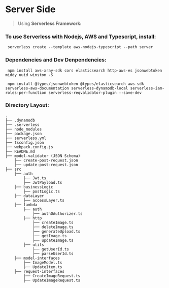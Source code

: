 # Server Side

> Using **Serverless Framework:**

### To use Serverless with Nodejs, AWS and Typescript, install: 
``` serverless create --template aws-nodejs-typescript --path server```

### Dependencies and Dev Denpendencies: 
``` npm install aws-xray-sdk cors elasticsearch http-aws-es jsonwebtoken middy uuid winston -S```

``` npm install @types/jsonwebtoken @types/elasticsearch aws-sdk serverless-aws-documentation serverless-dynamodb-local serverless-iam-roles-per-function serverless-reqvalidator-plugin --save-dev```

### Directory Layout: 
```
.
├── .dynamodb
├── .serverless
├── node_modules
├── package.json
├── serverless.yml
├── tsconfig.json
├── webpack.config.js
├── README.md
├── model-validator (JSON Schema)
    ├── create-post-request.json
    ├── update-post-request.json
├── src 
    ├── auth
        ├── Jwt.ts
        ├── JwtPayload.ts
    ├── businessLogic
        ├── postLogic.ts
    ├── dataLayer
        ├── accessLayer.ts
    ├── lambda
        ├── auth
            ├── authOAuthorizer.ts
        ├── http
            ├── createImage.ts
            ├── deleteImage.ts
            ├── generateUpload.ts
            ├── getImage.ts
            ├── updateImage.ts
        ├── utils
            ├── getUserId.ts
            ├── parseUserId.ts
    ├── model-interfaces
        ├── ImageModel.ts
        ├── UpdateItem.ts
    ├── request-interfaces
        ├── CreateImageRequest.ts
        ├── UpdateImageRequest.ts
``` 